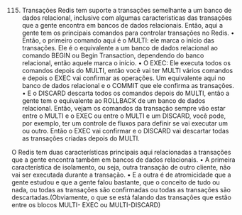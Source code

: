 115. Transações
Redis tem suporte a transações semelhante a um banco de dados relacional, inclusive com algumas características das transações que a gente encontra em bancos de dados relacionais. Então, aqui a gente tem os principais comandos para controlar transações no Redis.
•	Então, o primeiro comando aqui é o MULTI: ele marca o início das transações. Ele é o equivalente a um banco de dados relacional ao comando BEGIN ou Begin Transaction, dependendo do banco relacional, então aquele marca o início.
•	O EXEC: Ele executa todos os comandos depois do MULTI, então você vai ter MULTI vários comandos e depois o EXEC vai confirmar as operações. Um equivalente aqui no banco de dados relacional e o COMMIT que ele confirma as transações.
•	E o DISCARD descarta todos os comandos depois do MULTI, então a gente tem o equivalente ao ROLLBACK de um banco de dados relacional.
Então, vejam os comandos da transação sempre vão estar entre o MULTI e o EXEC ou entre o MULTI e um DISCARD, você pode, por exemplo, ter um controle de fluxos para definir se vai executar um ou outro.
Então o EXEC vai confirmar e o DISCARD vai descartar todas as transações criadas depois do MULTI.

O Redis tem duas características principais aqui relacionadas a transações que a gente encontra também em bancos de dados relacionais.
•	A primeira característica de isolamento, ou seja, outra transação de outro cliente, não vai ser executada durante a transação.
•	E a outra é de atromicidade que a gente estudou e que a gente falou bastante, que o conceito de tudo ou nada, ou todas as transações são confirmadas ou todas as transações são descartadas.(Obviamente, o que se está falando das transações que estão entre os blocos MULTI- EXEC ou MULTI-DISCARD)

